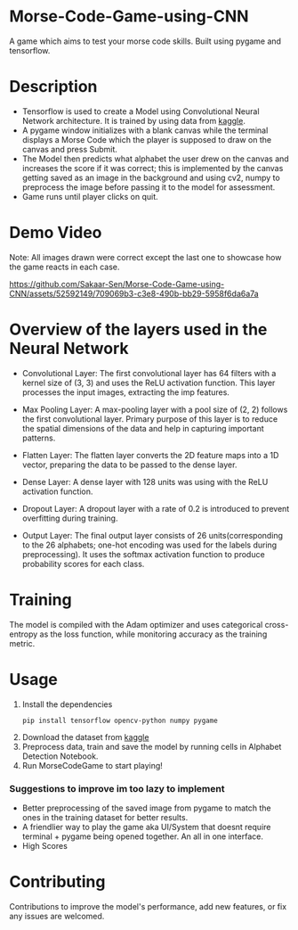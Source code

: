 # Morse-Code-Game-using-CNN
A game which aims to test your morse code skills. Built using pygame and tensorflow.

# Description
- Tensorflow is used to create a Model using Convolutional Neural Network architecture. It is trained by using data from [kaggle](https://www.kaggle.com/datasets/sachinpatel21/az-handwritten-alphabets-in-csv-format). 
- A pygame window initializes with a blank canvas while the terminal displays a Morse Code which the player is supposed to draw on the canvas and press Submit.
- The Model then predicts what alphabet the user drew on the canvas and increases the score if it was correct; this is implemented by the canvas getting saved as an image in the background and using cv2, numpy to preprocess the image before passing it to the model for assessment.
- Game runs until player clicks on quit.
  
# Demo Video
Note: All images drawn were correct except the last one to showcase how the game reacts in each case.

https://github.com/Sakaar-Sen/Morse-Code-Game-using-CNN/assets/52592149/709069b3-c3e8-490b-bb29-5958f6da6a7a

# Overview of the layers used in the Neural Network
- Convolutional Layer: The first convolutional layer has 64 filters with a kernel size of (3, 3) and uses the ReLU activation function. This layer processes the input images, extracting the imp features.

- Max Pooling Layer: A max-pooling layer with a pool size of (2, 2) follows the first convolutional layer. Primary purpose of this layer is to reduce the spatial dimensions of the data and help in capturing important patterns.

- Flatten Layer: The flatten layer converts the 2D feature maps into a 1D vector, preparing the data to be passed to the dense layer.

- Dense Layer: A dense layer with 128 units was using with the ReLU activation function.

- Dropout Layer: A dropout layer with a rate of 0.2 is introduced to prevent overfitting during training.

- Output Layer: The final output layer consists of 26 units(corresponding to the 26 alphabets; one-hot encoding was used for the labels during preprocessing). It uses the softmax activation function to produce probability scores for each class.

# Training 
The model is compiled with the Adam optimizer and uses categorical cross-entropy as the loss function, while monitoring accuracy as the training metric.

# Usage
1. Install the dependencies
   ```
   pip install tensorflow opencv-python numpy pygame
2. Download the dataset from [kaggle](https://www.kaggle.com/datasets/sachinpatel21/az-handwritten-alphabets-in-csv-format)
3. Preprocess data, train and save the model by running cells in Alphabet Detection Notebook.
4. Run MorseCodeGame to start playing!

### Suggestions to improve im too lazy to implement
- Better preprocessing of the saved image from pygame to match the ones in the training dataset for better results.
- A friendlier way to play the game aka UI/System that doesnt require terminal + pygame being opened together. An all in one interface.
- High Scores 

# Contributing
Contributions to improve the model's performance, add new features, or fix any issues are welcomed. 




